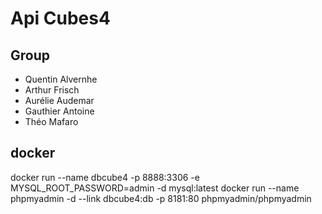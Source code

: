 # Api Cubes4

## Group

- Quentin Alvernhe
- Arthur Frisch
- Aurélie Audemar
- Gauthier Antoine
- Théo Mafaro

## docker

docker run --name dbcube4 -p 8888:3306 -e MYSQL_ROOT_PASSWORD=admin -d mysql:latest
docker run --name phpmyadmin -d --link dbcube4:db -p 8181:80 phpmyadmin/phpmyadmin
